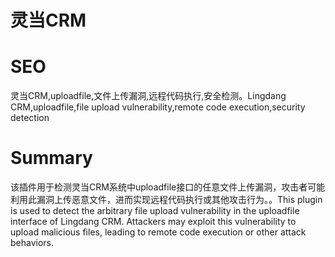 # 灵当CRM
# SEO
灵当CRM,uploadfile,文件上传漏洞,远程代码执行,安全检测。Lingdang CRM,uploadfile,file upload vulnerability,remote code execution,security detection
# Summary
该插件用于检测灵当CRM系统中uploadfile接口的任意文件上传漏洞，攻击者可能利用此漏洞上传恶意文件，进而实现远程代码执行或其他攻击行为。。This plugin is used to detect the arbitrary file upload vulnerability in the uploadfile interface of Lingdang CRM. Attackers may exploit this vulnerability to upload malicious files, leading to remote code execution or other attack behaviors.
